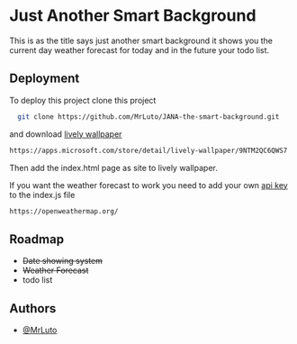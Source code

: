 
# Just Another Smart Background

This is as the title says just another smart background it shows you the current day weather forecast for today and in the future your todo list.

## Deployment

To deploy this project clone this project

```bash
  git clone https://github.com/MrLuto/JANA-the-smart-background.git
```

and download [lively wallpaper](https://apps.microsoft.com/store/detail/lively-wallpaper/9NTM2QC6QWS7)

```bash
https://apps.microsoft.com/store/detail/lively-wallpaper/9NTM2QC6QWS7
```

Then add the index.html page as site to lively wallpaper.

If you want the weather forecast to work you need to add your own [api key](https://openweathermap.org/) to the index.js file
```bash
https://openweathermap.org/
```
## Roadmap

- ~~Date showing system~~
- ~~Weather Forecast~~
- todo list


## Authors

- [@MrLuto](https://www.github.com/MrLuto)


